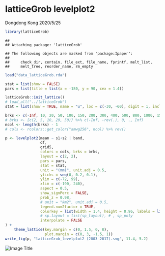 latticeGrob levelplot2
================
Dongdong Kong
2020/5/25

``` r
library(latticeGrob)
```

    ## 
    ## Attaching package: 'latticeGrob'

    ## The following objects are masked from 'package:Ipaper':
    ## 
    ##     check_dir, contain, file_ext, file_name, fprintf, melt_list,
    ##     melt_tree, reorder_name, rm_empty

``` r
load("data_latticeGrob.rda")

stat = list(show = FALSE)
pars = list(title = list(x = -180, y = 90, cex = 1.4))

latticeGrob::init_lattice()
# load_all("../latticeGrob")
stat = list(show = TRUE, name = "u", loc = c(-30, -60), digit = 1, include.sd = TRUE, FUN = matrixStats::weightedMean)

brks <- c(-Inf, 10, 20, 50, 100, 150, 200, 300, 400, 500, 800, 1000, 1500, Inf)
# brks <- {c(2, 5, 10, 20, 50)} %>% c(-Inf, -rev(.), 0, ., Inf)
ncol <- length(brks) - 1
# cols <- rcolors::get_color("amwg256", ncol) %>% rev()

p <- levelplot2(mean ~ s1+s2 | band,
                df,
                grid5,
                colors = cols, brks = brks,
                layout = c(2, 2),
                pars = pars,
                stat = stat, 
                unit = "(mm)", unit.adj = 0.5,
                yticks = seq(0, 0.2, 0.1),
                ylim = c(-72, 99),
                xlim = c(-190, 240),
                aspect = 0.5,
                show_signPerc = FALSE,
                prob_z = 0.98, 
                # unit = "km2", unit.adj = 0.5,
                legend.num2factor = TRUE,
                colorkey = list(width = 1.4, height = 0.96, labels = list(cex = 1)),
                # sp.layout = list(sp_layout), # , sp_poly
                interpolate = FALSE
) + 
    theme_lattice(key.margin = c(0, 1.5, 0, 0),
                  plot.margin = c(0, 3, -1.5, 1))
write_fig(p, "latticeGrob_levelplot2 (2003-2017).svg", 11.4, 5.2)
```

![Image Title](./latticeGrob_levelplot2%20\(2003-2017\).svg)
